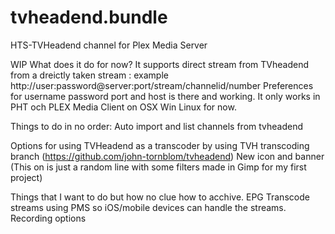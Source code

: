 tvheadend.bundle
================

HTS-TVHeadend channel for Plex Media Server

WIP
What does it do for now?
It supports direct stream from TVheadend from a dreictly taken stream : example http://user:password@server:port/stream/channelid/number
Preferences for username password port and host is there and working.
It only works in PHT och PLEX Media Client on OSX Win Linux for now.

Things to do in no order:
Auto import and list channels from tvheadend

Options for using TVHeadend as a transcoder by using TVH transcoding branch (https://github.com/john-tornblom/tvheadend)
New icon and banner (This on is just a random line with some filters made in Gimp for my first project)

Things that I want to do but how no clue how to acchive.
EPG
Transcode streams using PMS so iOS/mobile devices can handle the streams.
Recording options
